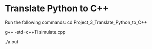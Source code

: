 # Translate Python to C++

Run the following commands: 
cd Project_3_Translate_Python_to_C++

g++ -std=c++11 simulate.cpp

./a.out